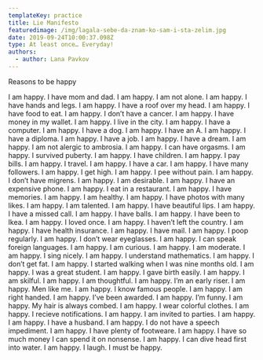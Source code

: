 ```yaml
---
templateKey: practice
title: Lie Manifesto
featuredimage: /img/lagala-sebe-da-znam-ko-sam-i-sta-zelim.jpg
date: 2019-09-24T10:00:37.098Z
type: At least once… Everyday!
authors:
  - author: Lana Pavkov
---
```

Reasons to be happy

I am happy. I have mom and dad. I am happy. I am not alone. I am happy. I have hands and legs. I am happy. I have a roof over my head. I am happy. I have food to eat. I am happy. I don’t have a cancer. I am happy. I have money in my wallet. I am happy. I live in the city. I am happy. I have a computer. I am happy. I have a dog. I am happy. I have an A. I am happy. I have a diploma. I am happy. I have a job. I am happy. I have a dream. I am happy. I am not alergic to ambrosia. I am happy. I can have orgasms. I am happy. I survived puberty. I am happy. I have children. I am happy. I pay bills. I am happy. I travel. I am happy. I have a car. I am happy. I have many followers. I am happy. I get high. I am happy. I pee without pain. I am happy. I don’t have migrens. I am happy. I am desirable. I am happy. I have an expensive phone. I am happy. I eat in a restaurant. I am happy. I have memories. I am happy. I am healthy. I am happy. I have photos with many likes. I am happy. I am talented. I am happy. I have beautiful lips. I am happy. I have a missed call. I am happy. I have balls. I am happy. I have been to Ikea. I am happy. I loved once. I am happy. I haven’t left the country. I am happy. I have health insurance. I am happy. I have mail. I am happy. I poop regularly. I am happy. I don’t wear eyeglasses. I am happy.  I can speak foreign languages. I am happy. I am curious. I am happy. I am moderate. I am happy. I sing nicely. I am happy. I understand mathematics. I am happy. I don’t get fat. I am happy. I started walking when I was nine months old. I am happy. I was a great student. I am happy. I gave birth easily. I am happy. I am skilful. I am happy. I am thoughtful. I am happy. I’m an early riser. I am happy. Men like me. I am happy. I know famous people. I am happy. I am right handed. I am happy.  I’ve been awarded. I am happy. I’m funny. I am happy. My hair is always combed. I am happy. I wear colorful clothes. I am happy. I recieve notifications. I am happy. I am invited to parties. I am happy. I am happy. I have a husband. I am happy. I do not have a speech impediment. I am happy. I have plenty of footweare. I am happy. I have so much money I can spend it on nonsense. I am happy.  I can dive head first into water. I am happy. I laugh. I must be happy.
